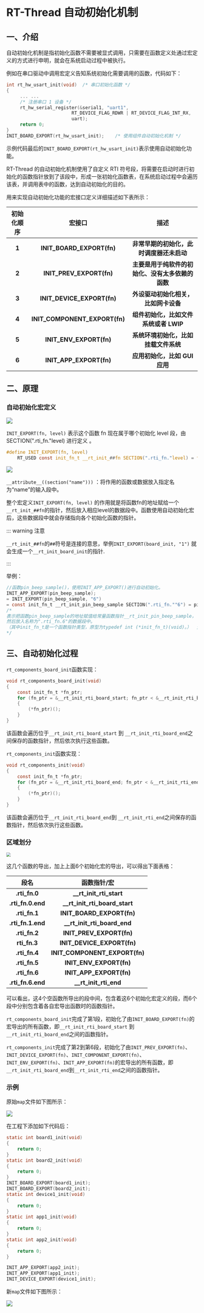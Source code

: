 # RT-Thread 自动初始化机制

## 一、介绍

自动初始化机制是指初始化函数不需要被显式调用，只需要在函数定义处通过宏定义的方式进行申明，就会在系统启动过程中被执行。

例如在串口驱动中调用宏定义告知系统初始化需要调用的函数，代码如下：

```c
int rt_hw_usart_init(void)  /* 串口初始化函数 */
{
     ... ...
     /* 注册串口 1 设备 */
     rt_hw_serial_register(&serial1, "uart1",
                        RT_DEVICE_FLAG_RDWR | RT_DEVICE_FLAG_INT_RX,
                        uart);
     return 0;
}
INIT_BOARD_EXPORT(rt_hw_usart_init);    /* 使用组件自动初始化机制 */
```

示例代码最后的`INIT_BOARD_EXPORT(rt_hw_usart_init)`表示使用自动初始化功能。

RT-Thread 的自动初始化机制使用了自定义 RTI 符号段，将需要在启动时进行初始化的函数指针放到了该段中，形成一张初始化函数表，在系统启动过程中会遍历该表，并调用表中的函数，达到自动初始化的目的。

用来实现自动初始化功能的宏接口定义详细描述如下表所示：

| 初始化顺序 |            宏接口             |                       描述                       |
| :--------: | :---------------------------: | :----------------------------------------------: |
|   **1**    |   **INIT_BOARD_EXPORT(fn)**   |     **非常早期的初始化，此时调度器还未启动**     |
|   **2**    |   **INIT_PREV_EXPORT(fn)**    | **主要是用于纯软件的初始化、没有太多依赖的函数** |
|   **3**    |  **INIT_DEVICE_EXPORT(fn)**   |       **外设驱动初始化相关，比如网卡设备**       |
|   **4**    | **INIT_COMPONENT_EXPORT(fn)** |      **组件初始化，比如文件系统或者 LWIP**       |
|   **5**    |    **INIT_ENV_EXPORT(fn)**    |       **系统环境初始化，比如挂载文件系统**       |
|   **6**    |    **INIT_APP_EXPORT(fn)**    |          **应用初始化，比如 GUI 应用**           |

## 二、原理

### 自动初始化宏定义

![](https://hyh1370039199-1313349927.cos.ap-chengdu.myqcloud.com/img/202303291704832.png)

`INIT_EXPORT(fn, level)` 表示这个函数 fn 现在属于哪个初始化 level 段，由 SECTION(".rti_fn."level) 进行定义 。

```c
#define INIT_EXPORT(fn, level)                                                       \
	RT_USED const init_fn_t __rt_init_##fn SECTION(".rti_fn."level) = fn
```

![](https://hyh1370039199-1313349927.cos.ap-chengdu.myqcloud.com/img/202303291727857.png)

`__attribute__((section("name")))` ：将作用的函数或数据放入指定名为“name”的输入段中。

整个宏定义`INIT_EXPORT(fn, level)` 的作用就是将函数fn的地址赋给一个`__rt_init_##fn`的指针，然后放入相应level的数据段中。函数使用自动初始化宏后，这些数据段中就会存储指向各个初始化函数的指针。

::: warning 注意

`__rt_init_##fn`的`##`符号是连接的意思，举例`INIT_EXPORT(board_init, "1")` 就会生成一个`__rt_init_board_init`的指针.

::: 

举例：

```c
//函数pin_beep_sample()，使用INIT_APP_EXPORT()进行自动初始化。
INIT_APP_EXPORT(pin_beep_sample);
= INIT_EXPORT(pin_beep_sample, "6")
= const init_fn_t __rt_init_pin_beep_sample SECTION(".rti_fn.""6") = pin_beep_sample
/*
表示把函数pin_beep_sample的地址赋值给常量函数指针__rt_init_pin_beep_sample，
然后放入名称为".rti_fn.6"的数据段中。
（其中init_fn_t是一个函数指针类型，原型为typedef int (*init_fn_t)(void)。）  无传入参数、int返回
*/
```

## 三、自动初始化过程

`rt_components_board_init`函数实现：

```c
void rt_components_board_init(void)
{
    const init_fn_t *fn_ptr;
    for (fn_ptr = &__rt_init_rti_board_start; fn_ptr < &__rt_init_rti_board_end; fn_ptr++)
    {
        (*fn_ptr)();
    }
}
```

该函数会遍历位于`__rt_init_rti_board_start` 到 `__rt_init_rti_board_end`之间保存的函数指针，然后依次执行这些函数。

`rt_components_init`函数实现：

```c
void rt_components_init(void)
{
    const init_fn_t *fn_ptr;
    for (fn_ptr = &__rt_init_rti_board_end; fn_ptr < &__rt_init_rti_end; fn_ptr ++)
    {
        (*fn_ptr)();
    }
}
```

该函数会遍历位于`__rt_init_rti_board_end`到 `__rt_init_rti_end`之间保存的函数指针，然后依次执行这些函数。

### 区域划分

<img src="https://hyh1370039199-1313349927.cos.ap-chengdu.myqcloud.com/img/202303291752146.png"  style="zoom:67%;" />

这几个函数的导出，加上上面6个初始化宏的导出，可以得出下面表格：

|       段名        |          函数指针/宏          |
| :---------------: | :---------------------------: |
|   **.rti_fn.0**   |    **__rt_init_rti_start**    |
| **.rti_fn.0.end** | **__rt_init_rti_board_start** |
|   **.rti_fn.1**   |   **INIT_BOARD_EXPORT(fn)**   |
| **.rti_fn.1.end** |  **__rt_init_rti_board_end**  |
|   **.rti_fn.2**   |   **INIT_PREV_EXPORT(fn)**    |
|   **rti_fn.3**    |  **INIT_DEVICE_EXPORT(fn)**   |
|   **.rti_fn.4**   | **INIT_COMPONENT_EXPORT(fn)** |
|   **.rti_fn.5**   |    **INIT_ENV_EXPORT(fn)**    |
|   **.rti_fn.6**   |    **INIT_APP_EXPORT(fn)**    |
| **.rti_fn.6.end** |     **__rt_init_rti_end**     |

可以看出，这4个空函数所导出的段中间，包含着这6个初始化宏定义的段，而6个段中分别包含着各自宏导出函数时的函数指针。

`rt_components_board_init`完成了第1段，初始化了由`INIT_BOARD_EXPORT(fn)`的宏导出的所有函数，即`__rt_init_rti_board_start` 到 `__rt_init_rti_board_end`之间的函数指针。

`rt_components_init`完成了第2到第6段，初始化了由`INIT_PREV_EXPORT(fn)`、`INIT_DEVICE_EXPORT(fn)`、`INIT_COMPONENT_EXPORT(fn)`、`INIT_ENV_EXPORT(fn)`、`INIT_APP_EXPORT(fn)`的宏导出的所有函数，即`__rt_init_rti_board_end`到`__rt_init_rti_end`之间的函数指针。

### 示例

原始`map`文件如下图所示：

![](https://hyh1370039199-1313349927.cos.ap-chengdu.myqcloud.com/img/202303301046986.png)

在工程下添加如下代码后：

```c
static int board1_init(void)
{
    return 0;
}
static int board2_init(void)
{
    return 0;
}
INIT_BOARD_EXPORT(board1_init);
INIT_BOARD_EXPORT(board2_init);
static int device1_init(void)
{
    return 0;
}
static int app1_init(void)
{
    return 0;
}
static int app2_init(void)
{
    return 0;
}

INIT_APP_EXPORT(app2_init);
INIT_APP_EXPORT(app1_init);
INIT_DEVICE_EXPORT(device1_init);
```

新`map`文件如下图所示：

![](https://hyh1370039199-1313349927.cos.ap-chengdu.myqcloud.com/img/202303301115669.png)

